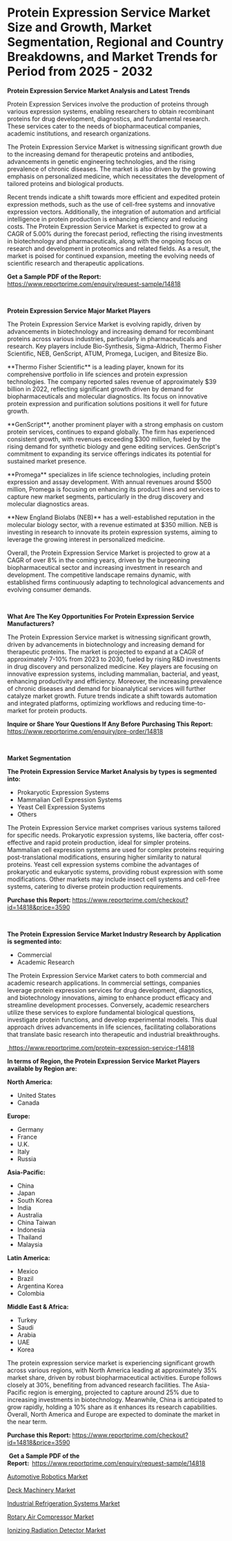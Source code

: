 <p><h1>Protein Expression Service Market Size and Growth, Market Segmentation, Regional and Country Breakdowns, and Market Trends for Period from 2025 -  2032</h1></p><p><strong>Protein Expression Service Market Analysis and Latest Trends</strong></p>
<p><p>Protein Expression Services involve the production of proteins through various expression systems, enabling researchers to obtain recombinant proteins for drug development, diagnostics, and fundamental research. These services cater to the needs of biopharmaceutical companies, academic institutions, and research organizations.</p><p>The Protein Expression Service Market is witnessing significant growth due to the increasing demand for therapeutic proteins and antibodies, advancements in genetic engineering technologies, and the rising prevalence of chronic diseases. The market is also driven by the growing emphasis on personalized medicine, which necessitates the development of tailored proteins and biological products. </p><p>Recent trends indicate a shift towards more efficient and expedited protein expression methods, such as the use of cell-free systems and innovative expression vectors. Additionally, the integration of automation and artificial intelligence in protein production is enhancing efficiency and reducing costs. The Protein Expression Service Market is expected to grow at a CAGR of 5.00% during the forecast period, reflecting the rising investments in biotechnology and pharmaceuticals, along with the ongoing focus on research and development in proteomics and related fields. As a result, the market is poised for continued expansion, meeting the evolving needs of scientific research and therapeutic applications.</p></p>
<p><strong>Get a Sample PDF of the Report:&nbsp;</strong> <a href="https://www.reportprime.com/enquiry/request-sample/14818?utm_campaign=2821&utm_medium=2&utm_source=Github&utm_content=ia&utm_term=20032025&utm_id=protein-expression-service">https://www.reportprime.com/enquiry/request-sample/14818</a></p>
<p>&nbsp;</p>
<p><strong>Protein Expression Service Major Market Players</strong></p>
<p><p>The Protein Expression Service Market is evolving rapidly, driven by advancements in biotechnology and increasing demand for recombinant proteins across various industries, particularly in pharmaceuticals and research. Key players include Bio-Synthesis, Sigma-Aldrich, Thermo Fisher Scientific, NEB, GenScript, ATUM, Promega, Lucigen, and Bitesize Bio.</p><p>**Thermo Fisher Scientific** is a leading player, known for its comprehensive portfolio in life sciences and protein expression technologies. The company reported sales revenue of approximately $39 billion in 2022, reflecting significant growth driven by demand for biopharmaceuticals and molecular diagnostics. Its focus on innovative protein expression and purification solutions positions it well for future growth.</p><p>**GenScript**, another prominent player with a strong emphasis on custom protein services, continues to expand globally. The firm has experienced consistent growth, with revenues exceeding $300 million, fueled by the rising demand for synthetic biology and gene editing services. GenScript's commitment to expanding its service offerings indicates its potential for sustained market presence.</p><p>**Promega** specializes in life science technologies, including protein expression and assay development. With annual revenues around $500 million, Promega is focusing on enhancing its product lines and services to capture new market segments, particularly in the drug discovery and molecular diagnostics areas.</p><p>**New England Biolabs (NEB)** has a well-established reputation in the molecular biology sector, with a revenue estimated at $350 million. NEB is investing in research to innovate its protein expression systems, aiming to leverage the growing interest in personalized medicine.</p><p>Overall, the Protein Expression Service Market is projected to grow at a CAGR of over 8% in the coming years, driven by the burgeoning biopharmaceutical sector and increasing investment in research and development. The competitive landscape remains dynamic, with established firms continuously adapting to technological advancements and evolving consumer demands.</p></p>
<p>&nbsp;</p>
<p><strong>What Are The Key Opportunities For Protein Expression Service Manufacturers?</strong></p>
<p><p>The Protein Expression Service market is witnessing significant growth, driven by advancements in biotechnology and increasing demand for therapeutic proteins. The market is projected to expand at a CAGR of approximately 7-10% from 2023 to 2030, fueled by rising R&D investments in drug discovery and personalized medicine. Key players are focusing on innovative expression systems, including mammalian, bacterial, and yeast, enhancing productivity and efficiency. Moreover, the increasing prevalence of chronic diseases and demand for bioanalytical services will further catalyze market growth. Future trends indicate a shift towards automation and integrated platforms, optimizing workflows and reducing time-to-market for protein products.</p></p>
<p><strong>Inquire or Share Your Questions If Any Before Purchasing This Report:</strong> <a href="https://www.reportprime.com/enquiry/pre-order/14818?utm_campaign=2821&utm_medium=2&utm_source=Github&utm_content=ia&utm_term=20032025&utm_id=protein-expression-service">https://www.reportprime.com/enquiry/pre-order/14818</a></p>
<p>&nbsp;</p>
<p><strong>Market Segmentation</strong></p>
<p><strong>The Protein Expression Service Market Analysis by types is segmented into:</strong></p>
<p><ul><li>Prokaryotic Expression Systems</li><li>Mammalian Cell Expression Systems</li><li>Yeast Cell Expression Systems</li><li>Others</li></ul></p>
<p><p>The Protein Expression Service market comprises various systems tailored for specific needs. Prokaryotic expression systems, like bacteria, offer cost-effective and rapid protein production, ideal for simpler proteins. Mammalian cell expression systems are used for complex proteins requiring post-translational modifications, ensuring higher similarity to natural proteins. Yeast cell expression systems combine the advantages of prokaryotic and eukaryotic systems, providing robust expression with some modifications. Other markets may include insect cell systems and cell-free systems, catering to diverse protein production requirements.</p></p>
<p><strong>Purchase this Report:&nbsp;</strong><a href="https://www.reportprime.com/checkout?id=14818&price=3590&utm_campaign=2821&utm_medium=2&utm_source=Github&utm_content=ia&utm_term=20032025&utm_id=protein-expression-service">https://www.reportprime.com/checkout?id=14818&price=3590</a></p>
<p>&nbsp;</p>
<p><strong>The Protein Expression Service Market Industry Research by Application is segmented into:</strong></p>
<p><ul><li>Commercial</li><li>Academic Research</li></ul></p>
<p><p>The Protein Expression Service Market caters to both commercial and academic research applications. In commercial settings, companies leverage protein expression services for drug development, diagnostics, and biotechnology innovations, aiming to enhance product efficacy and streamline development processes. Conversely, academic researchers utilize these services to explore fundamental biological questions, investigate protein functions, and develop experimental models. This dual approach drives advancements in life sciences, facilitating collaborations that translate basic research into therapeutic and industrial breakthroughs.</p></p>
<p><a href="https://www.reportprime.com/protein-expression-service-r14818?utm_campaign=2821&utm_medium=2&utm_source=Github&utm_content=ia&utm_term=20032025&utm_id=protein-expression-service">&nbsp;https://www.reportprime.com/protein-expression-service-r14818</a></p>
<p><strong>In terms of Region, the Protein Expression Service Market Players available by Region are:</strong></p>
<p>
    <p> <strong> North America: </strong>
        <ul>
            <li>United States</li>
            <li>Canada</li>
        </ul>
        </p> 
    <p> <strong> Europe: </strong>
        <ul>
            <li>Germany</li>
            <li>France</li>
            <li>U.K.</li>
            <li>Italy</li>
            <li>Russia</li>
        </ul>
        </p> 
    <p> <strong> Asia-Pacific: </strong>
        <ul>
            <li>China</li>
            <li>Japan</li>
            <li>South Korea</li>
            <li>India</li>
            <li>Australia</li>
            <li>China Taiwan</li>
            <li>Indonesia</li>
            <li>Thailand</li>
            <li>Malaysia</li>
        </ul>
        </p> 
    <p> <strong> Latin America: </strong>
        <ul>
            <li>Mexico</li>
            <li>Brazil</li>
            <li>Argentina Korea</li>
            <li>Colombia</li>
        </ul>
        </p> 
    <p> <strong> Middle East & Africa: </strong>
        <ul>
            <li>Turkey</li>
            <li>Saudi</li>
            <li>Arabia</li>
            <li>UAE</li>
            <li>Korea</li>
        </ul>
    </p>
    </p>
<p><p>The protein expression service market is experiencing significant growth across various regions, with North America leading at approximately 35% market share, driven by robust biopharmaceutical activities. Europe follows closely at 30%, benefiting from advanced research facilities. The Asia-Pacific region is emerging, projected to capture around 25% due to increasing investments in biotechnology. Meanwhile, China is anticipated to grow rapidly, holding a 10% share as it enhances its research capabilities. Overall, North America and Europe are expected to dominate the market in the near term.</p></p>
<p><strong>Purchase this Report: </strong><a href="https://www.reportprime.com/checkout?id=14818&price=3590&utm_campaign=2821&utm_medium=2&utm_source=Github&utm_content=ia&utm_term=20032025&utm_id=protein-expression-service">https://www.reportprime.com/checkout?id=14818&price=3590</a></p>
<p>&nbsp;<strong>Get a Sample PDF of the Report:&nbsp;&nbsp;</strong><a href="https://www.reportprime.com/enquiry/request-sample/14818?utm_campaign=2821&utm_medium=2&utm_source=Github&utm_content=ia&utm_term=20032025&utm_id=protein-expression-service">https://www.reportprime.com/enquiry/request-sample/14818</a></p>
<p><strong></strong></p>
<p><p><a href="https://www.linkedin.com/pulse/automotive-robotics-market-report-exploring-growth-trends-revenue-kphtf?utm_campaign=2821&utm_medium=2&utm_source=Github&utm_content=ia&utm_term=20032025&utm_id=protein-expression-service">Automotive Robotics Market</a></p><p><a href="https://www.linkedin.com/pulse/why-deck-machinery-market-rise-exploring-113-cagr-key-drivers-nhgqc?utm_campaign=2821&utm_medium=2&utm_source=Github&utm_content=ia&utm_term=20032025&utm_id=protein-expression-service">Deck Machinery Market</a></p><p><a href="https://www.linkedin.com/pulse/whats-ahead-industrial-refrigeration-systems-market-analysis-s57xf?utm_campaign=2821&utm_medium=2&utm_source=Github&utm_content=ia&utm_term=20032025&utm_id=protein-expression-service">Industrial Refrigeration Systems Market</a></p><p><a href="https://www.linkedin.com/pulse/regional-global-rotary-air-compressor-market-analysis-aao5c?utm_campaign=2821&utm_medium=2&utm_source=Github&utm_content=ia&utm_term=20032025&utm_id=protein-expression-service">Rotary Air Compressor Market</a></p><p><a href="https://www.linkedin.com/pulse/ionizing-radiation-detector-market-study-offeringa-thorough-8h5pf?utm_campaign=2821&utm_medium=2&utm_source=Github&utm_content=ia&utm_term=20032025&utm_id=protein-expression-service">Ionizing Radiation Detector Market</a></p></p>